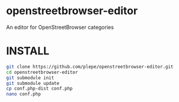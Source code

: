 # openstreetbrowser-editor
An editor for OpenStreetBrowser categories

# INSTALL
```sh
git clone https://github.com/plepe/openstreetbrowser-editor.git
cd openstreetbrowser-editor
git submodule init
git submodule update
cp conf.php-dist conf.php
nano conf.php
```
